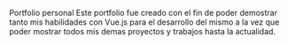 Portfolio personal
Este portfolio fue creado con el fin de poder demostrar tanto mis habilidades con Vue.js para el desarrollo del mismo a la vez que poder mostrar todos mis demas proyectos y trabajos hasta la actualidad.
